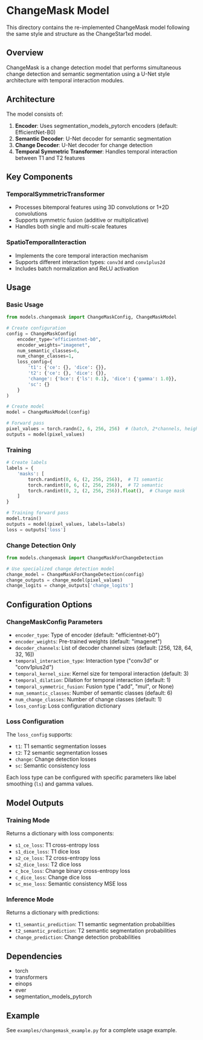 # ChangeMask Model

This directory contains the re-implemented ChangeMask model following the same style and structure as the ChangeStar1xd model.

## Overview

ChangeMask is a change detection model that performs simultaneous change detection and semantic segmentation using a U-Net style architecture with temporal interaction modules.

## Architecture

The model consists of:

1. **Encoder**: Uses segmentation_models_pytorch encoders (default: EfficientNet-B0)
2. **Semantic Decoder**: U-Net decoder for semantic segmentation
3. **Change Decoder**: U-Net decoder for change detection
4. **Temporal Symmetric Transformer**: Handles temporal interaction between T1 and T2 features

## Key Components

### TemporalSymmetricTransformer

- Processes bitemporal features using 3D convolutions or 1+2D convolutions
- Supports symmetric fusion (additive or multiplicative)
- Handles both single and multi-scale features

### SpatioTemporalInteraction

- Implements the core temporal interaction mechanism
- Supports different interaction types: `conv3d` and `conv1plus2d`
- Includes batch normalization and ReLU activation

## Usage

### Basic Usage

```python
from models.changemask import ChangeMaskConfig, ChangeMaskModel

# Create configuration
config = ChangeMaskConfig(
    encoder_type="efficientnet-b0",
    encoder_weights="imagenet",
    num_semantic_classes=6,
    num_change_classes=1,
    loss_config={
        't1': {'ce': {}, 'dice': {}},
        't2': {'ce': {}, 'dice': {}},
        'change': {'bce': {'ls': 0.1}, 'dice': {'gamma': 1.0}},
        'sc': {}
    }
)

# Create model
model = ChangeMaskModel(config)

# Forward pass
pixel_values = torch.randn(2, 6, 256, 256)  # (batch, 2*channels, height, width)
outputs = model(pixel_values)
```

### Training

```python
# Create labels
labels = {
    'masks': [
        torch.randint(0, 6, (2, 256, 256)),  # T1 semantic
        torch.randint(0, 6, (2, 256, 256)),  # T2 semantic
        torch.randint(0, 2, (2, 256, 256)).float(),  # Change mask
    ]
}

# Training forward pass
model.train()
outputs = model(pixel_values, labels=labels)
loss = outputs['loss']
```

### Change Detection Only

```python
from models.changemask import ChangeMaskForChangeDetection

# Use specialized change detection model
change_model = ChangeMaskForChangeDetection(config)
change_outputs = change_model(pixel_values)
change_logits = change_outputs['change_logits']
```

## Configuration Options

### ChangeMaskConfig Parameters

- `encoder_type`: Type of encoder (default: "efficientnet-b0")
- `encoder_weights`: Pre-trained weights (default: "imagenet")
- `decoder_channels`: List of decoder channel sizes (default: [256, 128, 64, 32, 16])
- `temporal_interaction_type`: Interaction type ("conv3d" or "conv1plus2d")
- `temporal_kernel_size`: Kernel size for temporal interaction (default: 3)
- `temporal_dilation`: Dilation for temporal interaction (default: 1)
- `temporal_symmetric_fusion`: Fusion type ("add", "mul", or None)
- `num_semantic_classes`: Number of semantic classes (default: 6)
- `num_change_classes`: Number of change classes (default: 1)
- `loss_config`: Loss configuration dictionary

### Loss Configuration

The `loss_config` supports:

- `t1`: T1 semantic segmentation losses
- `t2`: T2 semantic segmentation losses
- `change`: Change detection losses
- `sc`: Semantic consistency loss

Each loss type can be configured with specific parameters like label smoothing (`ls`) and gamma values.

## Model Outputs

### Training Mode

Returns a dictionary with loss components:

- `s1_ce_loss`: T1 cross-entropy loss
- `s1_dice_loss`: T1 dice loss
- `s2_ce_loss`: T2 cross-entropy loss
- `s2_dice_loss`: T2 dice loss
- `c_bce_loss`: Change binary cross-entropy loss
- `c_dice_loss`: Change dice loss
- `sc_mse_loss`: Semantic consistency MSE loss

### Inference Mode

Returns a dictionary with predictions:

- `t1_semantic_prediction`: T1 semantic segmentation probabilities
- `t2_semantic_prediction`: T2 semantic segmentation probabilities
- `change_prediction`: Change detection probabilities

## Dependencies

- torch
- transformers
- einops
- ever
- segmentation_models_pytorch

## Example

See `examples/changemask_example.py` for a complete usage example.
